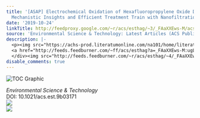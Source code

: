 ```yaml
---
title: '[ASAP] Electrochemical Oxidation of Hexafluoropropylene Oxide Dimer Acid (GenX):
  Mechanistic Insights and Efficient Treatment Train with Nanofiltration'
date: '2019-10-24'
linkTitle: http://feedproxy.google.com/~r/acs/esthag/~3/_FAaXXEws-M/acs.est.9b03171
source: 'Environmental Science & Technology: Latest Articles (ACS Publications)'
description: |-
  <p><img src="https://achs-prod.literatumonline.com/na101/home/literatum/publisher/achs/journals/content/esthag/0/esthag.ahead-of-print/acs.est.9b03171/20191024/images/medium/es9b03171_0008.gif" alt="TOC Graphic"/></p><div><cite>Environmental Science & Technology</cite></div><div>DOI: 10.1021/acs.est.9b03171</div><div class="feedflare">
  <a href="http://feeds.feedburner.com/~ff/acs/esthag?a=_FAaXXEws-M:ugLJ58m2j1A:yIl2AUoC8zA"><img src="http://feeds.feedburner.com/~ff/acs/esthag?d=yIl2AUoC8zA" border="0"></img></a>
  </div><img src="http://feeds.feedburner.com/~r/acs/esthag/~4/_FAaXXEws-M" ...
disable_comments: true
---
```

<p><img src="https://achs-prod.literatumonline.com/na101/home/literatum/publisher/achs/journals/content/esthag/0/esthag.ahead-of-print/acs.est.9b03171/20191024/images/medium/es9b03171_0008.gif" alt="TOC Graphic"/></p><div><cite>Environmental Science & Technology</cite></div><div>DOI: 10.1021/acs.est.9b03171</div><div class="feedflare">
<a href="http://feeds.feedburner.com/~ff/acs/esthag?a=_FAaXXEws-M:ugLJ58m2j1A:yIl2AUoC8zA"><img src="http://feeds.feedburner.com/~ff/acs/esthag?d=yIl2AUoC8zA" border="0"></img></a>
</div><img src="http://feeds.feedburner.com/~r/acs/esthag/~4/_FAaXXEws-M" ...